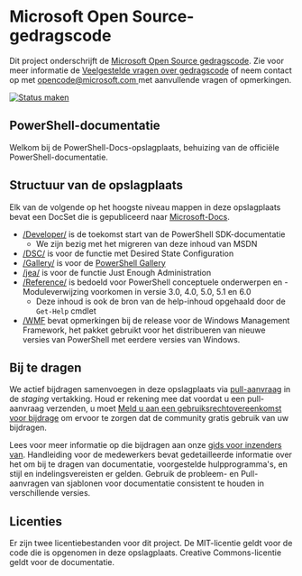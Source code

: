 # <a name="microsoft-open-source-code-of-conduct"></a>Microsoft Open Source-gedragscode

Dit project onderschrijft de [Microsoft Open Source gedragscode](https://opensource.microsoft.com/codeofconduct/).
Zie voor meer informatie de [Veelgestelde vragen over gedragscode](https://opensource.microsoft.com/codeofconduct/faq/) of neem contact op met [ opencode@microsoft.com ](mailto:opencode@microsoft.com) met aanvullende vragen of opmerkingen.

[![Status maken](https://ci.appveyor.com/api/projects/status/onshefxnc4g4pv87/branch/staging?svg=true)](https://ci.appveyor.com/project/PowerShell/powershell-docs/branch/staging)

## <a name="powershell-documentation"></a>PowerShell-documentatie

Welkom bij de PowerShell-Docs-opslagplaats, behuizing van de officiële PowerShell-documentatie.

## <a name="repository-structure"></a>Structuur van de opslagplaats

Elk van de volgende op het hoogste niveau mappen in deze opslagplaats bevat een DocSet die is gepubliceerd naar [Microsoft-Docs](https://docs.microsoft.com/powershell).

- [/Developer/](https://docs.microsoft.com/powershell/developer/) is de toekomst start van de PowerShell SDK-documentatie
  - We zijn bezig met het migreren van deze inhoud van MSDN
- [/DSC/](https://docs.microsoft.com/powershell/dsc/) is voor de functie met Desired State Configuration
- [/Gallery/](https://docs.microsoft.com/powershell/gallery) is voor de [PowerShell Gallery](https://www.powershellgallery.com/)
- [/jea/](https://docs.microsoft.com/powershell/jea/) is voor de functie Just Enough Administration
- [/Reference/](https://docs.microsoft.com/powershell/scripting/) is bedoeld voor PowerShell conceptuele onderwerpen en -Moduleverwijzing voorkomen in versie 3.0, 4.0, 5.0, 5.1 en 6.0
  - Deze inhoud is ook de bron van de help-inhoud opgehaald door de `Get-Help` cmdlet
- [/WMF](https://docs.microsoft.com/powershell/wmf/readme) bevat opmerkingen bij de release voor de Windows Management Framework, het pakket gebruikt voor het distribueren van nieuwe versies van PowerShell met eerdere versies van Windows.

## <a name="contributing"></a>Bij te dragen

We actief bijdragen samenvoegen in deze opslagplaats via [pull-aanvraag](https://help.github.com/articles/using-pull-requests/) in de *staging* vertakking.
Houd er rekening mee dat voordat u een pull-aanvraag verzenden, u moet [Meld u aan een gebruiksrechtovereenkomst voor bijdrage](https://cla.microsoft.com/) om ervoor te zorgen dat de community gratis gebruik van uw bijdragen.

Lees voor meer informatie op die bijdragen aan onze [gids voor inzenders van](CONTRIBUTING.md).
Handleiding voor de medewerkers bevat gedetailleerde informatie over het om bij te dragen van documentatie, voorgestelde hulpprogramma's, en stijl en indelingsvereisten er gelden.
Gebruik de probleem- en Pull-aanvragen van sjablonen voor documentatie consistent te houden in verschillende versies.

## <a name="licenses"></a>Licenties

Er zijn twee licentiebestanden voor dit project.
De MIT-licentie geldt voor de code die is opgenomen in deze opslagplaats.
Creative Commons-licentie geldt voor de documentatie.